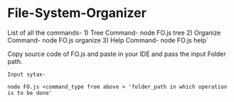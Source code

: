 # File-System-Organizer

List of all the commands-
                             1) Tree Command- node FO.js tree <dirname>
                             2) Organize Command- node FO.js organize <dirname>
                             3) Help Command- node FO.js help`
  
  Copy source code of FO.js and paste in your IDE and pass the input Folder path.
    
    Input sytax-
    
    node FO.js <command_type from above > 'folder_path in which operation is to be done' 
    
